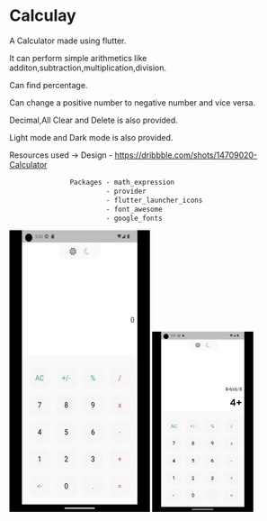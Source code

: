 # Calculay

A Calculator made using flutter.

It can perform simple arithmetics like additon,subtraction,multiplication,division. 

Can find percentage.

Can change a positive number to negative number and vice versa.

Decimal,All Clear and Delete is also provided.

Light mode and Dark mode is also provided.

Resources used ->  Design - https://dribbble.com/shots/14709020-Calculator

                   Packages - math_expression
                            - provider
                            - flutter_launcher_icons
                            - font_awesome
                            - google_fonts

<img src = "https://github.com/PiyushYadv/calculay/blob/main/assets/LightDark.gif" height = 500px width = 250px>    <img src = "https://github.com/PiyushYadv/calculay/blob/main/assets/Calculations.gif">



